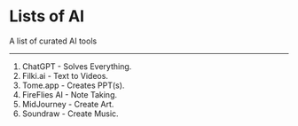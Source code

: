 # Lists of AI
A list of curated AI tools

<hr>

1. ChatGPT - Solves Everything.
2. Filki.ai - Text to Videos.
3. Tome.app - Creates PPT(s).
4. FireFlies AI - Note Taking.
5. MidJourney - Create Art.
6. Soundraw - Create Music.
